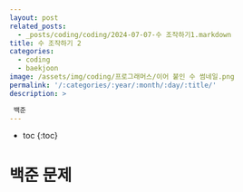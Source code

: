 ```yaml
---
layout: post
related_posts: 
  - _posts/coding/coding/2024-07-07-수 조작하기1.markdown
title: 수 조작하기 2
categories:
  - coding
  - baekjoon
image: /assets/img/coding/프로그래머스/이어 붙인 수 썸네일.png
permalink: '/:categories/:year/:month/:day/:title/'
description: >

 백준
---
```


* toc
{:toc}

# 백준 문제
